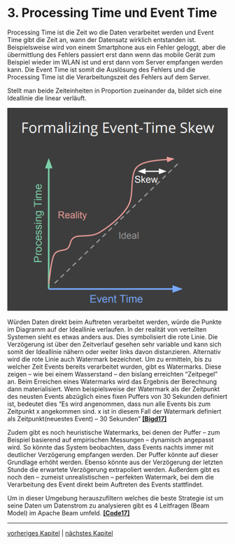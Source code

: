 # 3. Processing Time und Event Time

Processing Time ist die Zeit wo die Daten verarbeitet werden und Event Time gibt die Zeit an, wann der Datensatz wirklich entstanden ist. Beispielsweise wird von einem Smartphone aus ein Fehler geloggt, aber die übermittlung des Fehlers passiert erst dann wenn das mobile Gerät zum Beispiel wieder im WLAN ist und erst dann vom Server empfangen werden kann. Die Event Time ist somit die Auslösung des Fehlers und die Processing Time ist die Verarbeitungszeit des Fehlers auf dem Server.

Stellt man beide Zeiteinheiten in Proportion zueinander da, bildet sich eine Ideallinie die linear verläuft.

![image6](images/image6.png)

Würden Daten direkt beim Auftreten verarbeitet werden, würde die Punkte im Diagramm auf der Ideallinie verlaufen. In der realität von verteilten Systemen sieht es etwas anders aus. Dies symbolisiert die rote Linie. Die Verzögerung ist über den Zeitverlauf gesehen sehr variable und kann sich somit der Ideallinie nähern oder weiter links davon distanzieren. Alternativ wird die rote Linie auch Watermark bezeichnet. Um zu ermitteln, bis zu welcher Zeit Events bereits verarbeitet wurden, gibt es Watermarks. Diese zeigen – wie bei einem Wasserstand –  den bislang erreichten “Zeitpegel” an. Beim Erreichen eines Watermarks wird das Ergebnis der Berechnung dann materialisiert. Wenn beispielsweise der Watermark als der Zeitpunkt des neusten Events abzüglich eines fixen Puffers von 30 Sekunden definiert ist, bedeutet dies “Es wird angenommen, dass nun alle Events bis zum Zeitpunkt x angekommen sind. x ist in diesem Fall der Watermark definiert als Zeitpunkt(neuestes Event) – 30 Sekunden” [**[Bigd17]**](10_Literaturverzeichnis.md)

Zudem gibt es noch heuristische Watermarks, bei denen der Puffer – zum Beispiel basierend auf empirischen Messungen – dynamisch angepasst wird. So könnte das System beobachten, dass Events nachts immer mit deutlicher Verzögerung empfangen werden. Der Puffer könnte auf dieser Grundlage erhöht werden. Ebenso könnte aus der Verzögerung der letzten Stunde die erwartete Verzögerung extrapoliert werden. Außerdem gibt es noch den – zumeist unrealistischen – perfekten Watermark, bei dem die Verarbeitung des Event direkt beim Auftreten des Events stattfindet.

Um in dieser Umgebung herauszufiltern welches die beste Strategie ist um seine Daten um Datenstrom zu analysieren gibt es 4 Leitfragen (Beam Model) im Apache Beam umfeld. [**[Code17]**](10_Literaturverzeichnis.md)


------------
[vorheriges Kapitel](2_Datastreams.md) | [nächstes Kapitel](4_What_Where_When_How.md)
